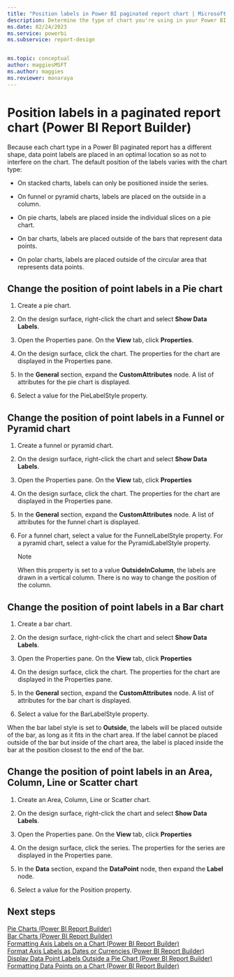 ```yaml
---
title: "Position labels in Power BI paginated report chart | Microsoft Docs"
description: Determine the type of chart you're using in your Power BI paginated report to find out how to change the position of labels in that type and shape of chart.
ms.date: 02/24/2023
ms.service: powerbi
ms.subservice: report-design


ms.topic: conceptual
author: maggiesMSFT
ms.author: maggies
ms.reviewer: monaraya
---
```

# Position labels in a paginated report chart (Power BI Report Builder)


  Because each chart type in a Power BI paginated report has a different shape, data point labels are placed in an optimal location so as not to interfere on the chart. The default position of the labels varies with the chart type:  
  
-   On stacked charts, labels can only be positioned inside the series.  
  
-   On funnel or pyramid charts, labels are placed on the outside in a column.  
  
-   On pie charts, labels are placed inside the individual slices on a pie chart.  
  
-   On bar charts, labels are placed outside of the bars that represent data points.  
  
-   On polar charts, labels are placed outside of the circular area that represents data points.  
  
  
## Change the position of point labels in a Pie chart  
  
1.  Create a pie chart.  
  
2.  On the design surface, right-click the chart and select **Show Data Labels**.  
  
3.  Open the Properties pane. On the **View** tab, click **Properties**.  
  
4.  On the design surface, click the chart. The properties for the chart are displayed in the Properties pane.  
  
5.  In the **General** section, expand the **CustomAttributes** node. A list of attributes for the pie chart is displayed.  
  
6.  Select a value for the PieLabelStyle property.  
  
## Change the position of point labels in a Funnel or Pyramid chart  
  
1.  Create a funnel or pyramid chart.  
  
2.  On the design surface, right-click the chart and select **Show Data Labels**.  
  
3.  Open the Properties pane. On the **View** tab, click **Properties**  
  
4.  On the design surface, click the chart. The properties for the chart are displayed in the Properties pane.  
  
5.  In the **General** section, expand the **CustomAttributes** node. A list of attributes for the funnel chart is displayed.  
  
6.  For a funnel chart, select a value for the FunnelLabelStyle property. For a pyramid chart, select a value for the PyramidLabelStyle property.  
  
    > [!NOTE]  
    >  When this property is set to a value **OutsideInColumn**, the labels are drawn in a vertical column. There is no way to change the position of the column.  
  
## Change the position of point labels in a Bar chart  
  
1.  Create a bar chart.  
  
2.  On the design surface, right-click the chart and select **Show Data Labels**.  
  
3.  Open the Properties pane. On the **View** tab, click **Properties**  
  
4.  On the design surface, click the chart. The properties for the chart are displayed in the Properties pane.  
  
5.  In the **General** section, expand the **CustomAttributes** node. A list of attributes for the bar chart is displayed.  
  
6.  Select a value for the BarLabelStyle property.  
  
 When the bar label style is set to **Outside**, the labels will be placed outside of the bar, as long as it fits in the chart area. If the label cannot be placed outside of the bar but inside of the chart area, the label is placed inside the bar at the position closest to the end of the bar.  
  
## Change the position of point labels in an Area, Column, Line or Scatter chart  
  
1.  Create an Area, Column, Line or Scatter chart.  
  
2.  On the design surface, right-click the chart and select **Show Data Labels**.  
  
3.  Open the Properties pane. On the **View** tab, click **Properties**  
  
4.  On the design surface, click the series. The properties for the series are displayed in the Properties pane.  
  
5.  In the **Data** section, expand the **DataPoint** node, then expand the **Label** node.  
  
6.  Select a value for the Position property.  
  
## Next steps  
 [Pie Charts &#40;Power BI Report Builder&#41;](../paginated-reports/report-design/visualizations/pie-charts-report-builder-and-ssrs)   
 [Bar Charts &#40;Power BI Report Builder&#41;](../paginated-reports/report-design/visualizations/bar-charts-report-builder-and-ssrs)   
 [Formatting Axis Labels on a Chart &#40;Power BI Report Builder&#41;](../paginated-reports/report-design/visualizations/formatting-axis-labels-on-a-chart-report-builder-and-ssrs)   
 [Format Axis Labels as Dates or Currencies &#40;Power BI Report Builder&#41;](../paginated-reports/report-design/visualizations/format-axis-labels-as-dates-or-currencies-report-builder-and-ssrs)   
 [Display Data Point Labels Outside a Pie Chart &#40;Power BI Report Builder&#41;](../paginated-reports/report-design/visualizations/display-data-point-labels-outside-a-pie-chart-report-builder-and-ssrs)   
 [Formatting Data Points on a Chart &#40;Power BI Report Builder&#41;](../paginated-reports/report-design/visualizations/formatting-data-points-on-a-chart-report-builder-and-ssrs)  
  
  

